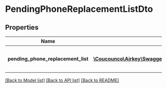 # PendingPhoneReplacementListDto

## Properties
Name | Type | Description | Notes
------------ | ------------- | ------------- | -------------
**pending_phone_replacement_list** | [**\Coucounco\Airkey\Swagger\Client\Model\PendingPhoneReplacementDto[]**](PendingPhoneReplacementDto.md) | List of pending phone replacements | [optional] 

[[Back to Model list]](../README.md#documentation-for-models) [[Back to API list]](../README.md#documentation-for-api-endpoints) [[Back to README]](../README.md)


